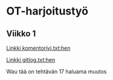 # OT-harjoitustyö

## Viikko 1

[Linkki komentorivi.txt:hen](https://github.com/t11us/ot-harjoitustyo/blob/master/laskarit/viikko1/komentorivi.txt)

[Linkki gitlog.txt:hen](https://github.com/t11us/ot-harjoitustyo/blob/master/laskarit/viikko1/gitlog.txt)

Wau tää on tehtävän 17 haluama muutos
